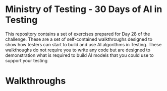 # Ministry of Testing - 30 Days of AI in Testing
This repository contains a set of exercises prepared for Day 28 of the challenge. 
These are a set of self-contained walkthroughs designed to show how testers can start to build and use AI algorithms in Testing.
These walkthoughs do not require you to write any code but are designed to demonstration what is required to build AI models that you could use to support your testing



# Walkthroughs

